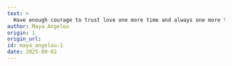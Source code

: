 ```yaml
---
text: >
  Have enough courage to trust love one more time and always one more time.
author: Maya Angelou
origin: 1
origin_url:
id: maya_angelou-1
date: 2025-09-02 
---
```

